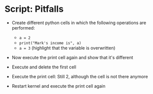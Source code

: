 # Script: Pitfalls

- Create different python cells in which the following operations are performed:

  - `a = 2`
  - `print("Mark's income is", a)`
  - `a = 3` (highlight that the variable is overwritten)

- Now execute the print cell again and show that it's different

- Execute and delete the first cell

- Execute the print cell: Still 2, although the cell is not there anymore

- Restart kernel and execute the print cell again
